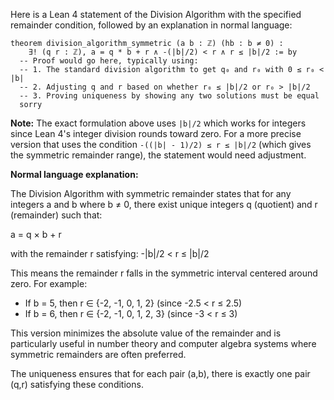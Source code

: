 Here is a Lean 4 statement of the Division Algorithm with the specified remainder condition, followed by an explanation in normal language:

```lean
theorem division_algorithm_symmetric (a b : ℤ) (hb : b ≠ 0) :
    ∃! (q r : ℤ), a = q * b + r ∧ -(|b|/2) < r ∧ r ≤ |b|/2 := by
  -- Proof would go here, typically using:
  -- 1. The standard division algorithm to get q₀ and r₀ with 0 ≤ r₀ < |b|
  -- 2. Adjusting q and r based on whether r₀ ≤ |b|/2 or r₀ > |b|/2
  -- 3. Proving uniqueness by showing any two solutions must be equal
  sorry
```

**Note:** The exact formulation above uses `|b|/2` which works for integers since Lean 4's integer division rounds toward zero. For a more precise version that uses the condition `-((|b| - 1)/2) ≤ r ≤ |b|/2` (which gives the symmetric remainder range), the statement would need adjustment.

**Normal language explanation:**

The Division Algorithm with symmetric remainder states that for any integers a and b where b ≠ 0, there exist unique integers q (quotient) and r (remainder) such that:

a = q × b + r

with the remainder r satisfying: -|b|/2 < r ≤ |b|/2

This means the remainder r falls in the symmetric interval centered around zero. For example:
- If b = 5, then r ∈ {-2, -1, 0, 1, 2} (since -2.5 < r ≤ 2.5)
- If b = 6, then r ∈ {-2, -1, 0, 1, 2, 3} (since -3 < r ≤ 3)

This version minimizes the absolute value of the remainder and is particularly useful in number theory and computer algebra systems where symmetric remainders are often preferred.

The uniqueness ensures that for each pair (a,b), there is exactly one pair (q,r) satisfying these conditions.